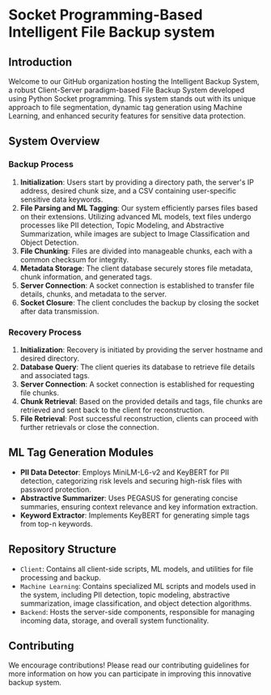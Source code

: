 # Socket Programming-Based Intelligent File Backup system

## Introduction
Welcome to our GitHub organization hosting the Intelligent Backup System, a robust Client-Server paradigm-based File Backup System developed using Python Socket programming. This system stands out with its unique approach to file segmentation, dynamic tag generation using Machine Learning, and enhanced security features for sensitive data protection.

## System Overview

### Backup Process
1. **Initialization**: Users start by providing a directory path, the server's IP address, desired chunk size, and a CSV containing user-specific sensitive data keywords.
2. **File Parsing and ML Tagging**: Our system efficiently parses files based on their extensions. Utilizing advanced ML models, text files undergo processes like PII detection, Topic Modeling, and Abstractive Summarization, while images are subject to Image Classification and Object Detection.
3. **File Chunking**: Files are divided into manageable chunks, each with a common checksum for integrity.
4. **Metadata Storage**: The client database securely stores file metadata, chunk information, and generated tags.
5. **Server Connection**: A socket connection is established to transfer file details, chunks, and metadata to the server.
6. **Socket Closure**: The client concludes the backup by closing the socket after data transmission.

### Recovery Process
1. **Initialization**: Recovery is initiated by providing the server hostname and desired directory.
2. **Database Query**: The client queries its database to retrieve file details and associated tags.
3. **Server Connection**: A socket connection is established for requesting file chunks.
4. **Chunk Retrieval**: Based on the provided details and tags, file chunks are retrieved and sent back to the client for reconstruction.
5. **File Retrieval**: Post successful reconstruction, clients can proceed with further retrievals or close the connection.

## ML Tag Generation Modules
- **PII Data Detector**: Employs MiniLM-L6-v2 and KeyBERT for PII detection, categorizing risk levels and securing high-risk files with password protection.
- **Abstractive Summarizer**: Uses PEGASUS for generating concise summaries, ensuring context relevance and key information extraction.
- **Keyword Extractor**: Implements KeyBERT for generating simple tags from top-n keywords.

## Repository Structure
- `Client`: Contains all client-side scripts, ML models, and utilities for file processing and backup.
- `Machine Learning`: Contains specialized ML scripts and models used in the system, including PII detection, topic modeling, abstractive summarization, image classification, and object detection algorithms.
- `Backend`:  Hosts the server-side components, responsible for managing incoming data, storage, and overall system functionality.

## Contributing
We encourage contributions! Please read our contributing guidelines for more information on how you can participate in improving this innovative backup system.
